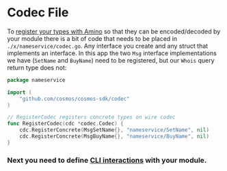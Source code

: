 # Codec File

To [register your types with Amino](https://github.com/tendermint/go-amino#registering-types) so that they can be encoded/decoded by your module there is a bit of code that needs to be placed in `./x/nameservice/codec.go`. Any interface you create and any struct that implements an interface. In this app the two `Msg` interface implementations we have (`SetName` and `BuyName`) need to be registered, but our `Whois` query return type does not:

```go
package nameservice

import (
	"github.com/cosmos/cosmos-sdk/codec"
)

// RegisterCodec registers concrete types on wire codec
func RegisterCodec(cdc *codec.Codec) {
	cdc.RegisterConcrete(MsgSetName{}, "nameservice/SetName", nil)
	cdc.RegisterConcrete(MsgBuyName{}, "nameservice/BuyName", nil)
}
```

### Next you need to define [CLI interactions](./cli.md) with your module.
